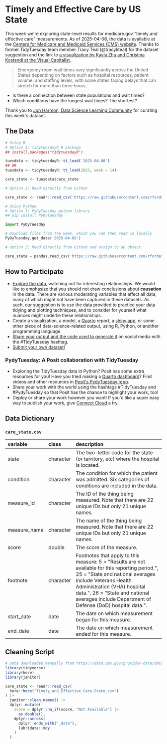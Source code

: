 # Timely and Effective Care by US State

This week we're exploring state-level results for medicare.gov "timely and effective care" measurements.
As of 2025-04-06, the data is available at the [Centers for Medicare and Medicaid Services (CMS) website](https://data.cms.gov/provider-data/dataset/apyc-v239).
Thanks to former TidyTuesday team member Tracy Teal (@tracykteal) for the dataset suggestion and the link to [a visualization by Kayla Zhu and Christina Kostandi at the Visual Capitalist](https://www.visualcapitalist.com/mapped-emergency-room-visit-times-by-state/).

> Emergency room wait times vary significantly across the United States 
> depending on factors such as hospital resources, patient volume, and staffing 
> levels, with some states facing delays that can stretch for more than three 
> hours.

- Is there a connection between state populations and wait times?
- Which conditions have the longest wait times? The shortest?


Thank you to [Jon Harmon, Data Science Learning Community](https://github.com/jonthegeek) for curating this week's dataset.

## The Data

```r
# Using R
# Option 1: tidytuesdayR R package 
## install.packages("tidytuesdayR")

tuesdata <- tidytuesdayR::tt_load('2025-04-08')
## OR
tuesdata <- tidytuesdayR::tt_load(2025, week = 14)

care_state <- tuesdata$care_state

# Option 2: Read directly from GitHub

care_state <- readr::read_csv('https://raw.githubusercontent.com/rfordatascience/tidytuesday/main/data/2025/2025-04-08/care_state.csv')
```

```python
# Using Python
# Option 1: PyDyTuesday python library
## pip install PyDyTuesday

import PyDyTuesday

# Download files from the week, which you can then read in locally
PyDyTuesday.get_date('2025-04-08')

# Option 2: Read directly from GitHub and assign to an object

care_state = pandas.read_csv('https://raw.githubusercontent.com/rfordatascience/tidytuesday/main/data/2025/2025-04-08/care_state.csv')
```


## How to Participate

- [Explore the data](https://r4ds.hadley.nz/), watching out for interesting relationships. We would like to emphasize that you should not draw conclusions about **causation** in the data. There are various moderating variables that affect all data, many of which might not have been captured in these datasets. As such, our suggestion is to use the data provided to practice your data tidying and plotting techniques, and to consider for yourself what nuances might underlie these relationships.
- Create a visualization, a model, a [Quarto](https://quarto.org/) report, a [shiny app](https://shiny.posit.co/), or some other piece of data-science-related output, using R, Python, or another programming language.
- [Share your output and the code used to generate it](../../../sharing.md) on social media with the #TidyTuesday hashtag.
- [Submit your own dataset!](../../../pr_instructions.md)

### PydyTuesday: A Posit collaboration with TidyTuesday

- Exploring the TidyTuesday data in Python? Posit has some extra resources for you! Have you tried making a [Quarto dashboard](https://quarto.org/docs/dashboards/)? Find videos and other resources in [Posit's PydyTuesday repo](https://github.com/posit-dev/python-tidytuesday-challenge).
- Share your work with the world using the hashtags #TidyTuesday and #PydyTuesday so that Posit has the chance to highlight your work, too!
- Deploy or share your work however you want! If you'd like a super easy way to publish your work, give [Connect Cloud](https://connect.posit.cloud/) a try.


## Data Dictionary

### `care_state.csv`

|variable     |class     |description                           |
|:------------|:---------|:-------------------------------------|
|state        |character |The two-letter code for the state (or territory, etc) where the hospital is located. |
|condition    |character |The condition for which the patient was admitted. Six categories of conditions are included in the data. |
|measure_id   |character |The ID of the thing being measured. Note that there are 22 unique IDs but only 21 unique names. |
|measure_name |character |The name of the thing being measured. Note that there are 22 unique IDs but only 21 unique names. |
|score        |double    |The score of the measure. |
|footnote     |character |Footnotes that apply to this measure: 5 = "Results are not available for this reporting period.", 25 = "State and national averages include Veterans Health Administration (VHA) hospital data.", 26 = "State and national averages include Department of Defense (DoD) hospital data.". |
|start_date   |date      |The date on which measurement began for this measure. |
|end_date     |date      |The date on which measurement ended for this measure. |

## Cleaning Script

```r
# Data downloaded manually from https://data.cms.gov/provider-data/dataset/apyc-v239
library(tidyverse)
library(here)
library(janitor)

care_state <- readr::read_csv(
  here::here("Timely_and_Effective_Care-State.csv")
) |> 
  janitor::clean_names() |> 
  dplyr::mutate(
    score = dplyr::na_if(score, "Not Available") |> 
      as.double(),
    dplyr::across(
      dplyr::ends_with("_date"),
      lubridate::mdy
    )
  )

```
